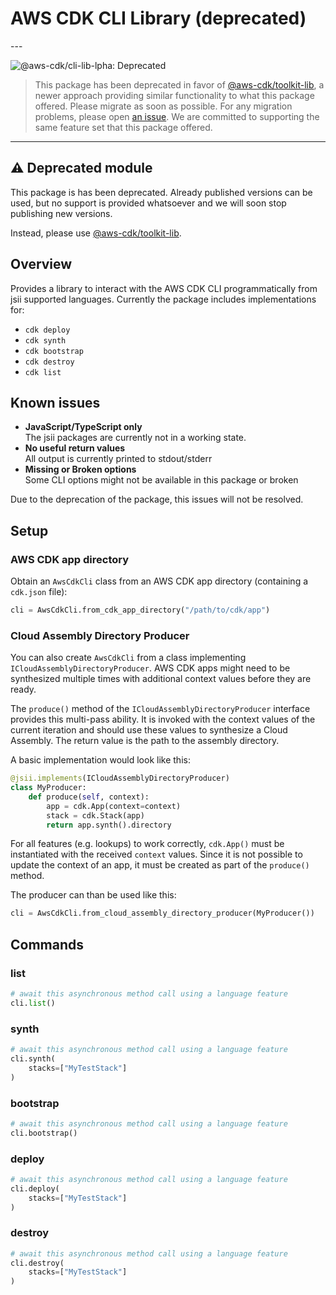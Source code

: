 # AWS CDK CLI Library (deprecated)

<!--BEGIN STABILITY BANNER-->---


![@aws-cdk/cli-lib-lpha: Deprecated](https://img.shields.io/badge/@aws--cdk/cli--lib--alpha-deprectated-red.svg?style=for-the-badge)

> This package has been deprecated in favor of [@aws-cdk/toolkit-lib](https://github.com/aws/aws-cdk-cli/issues/155),
> a newer approach providing similar functionality to what this package offered.
> Please migrate as soon as possible.
> For any migration problems, please open [an issue](https://github.com/aws/aws-cdk-cli/issues/new/choose).
> We are committed to supporting the same feature set that this package offered.

---
<!--END STABILITY BANNER-->

## ⚠️ Deprecated module

This package is has been deprecated.
Already published versions can be used, but no support is provided whatsoever and we will soon stop publishing new versions.

Instead, please use [@aws-cdk/toolkit-lib](https://github.com/aws/aws-cdk-cli/issues/155).

## Overview

Provides a library to interact with the AWS CDK CLI programmatically from jsii supported languages.
Currently the package includes implementations for:

* `cdk deploy`
* `cdk synth`
* `cdk bootstrap`
* `cdk destroy`
* `cdk list`

## Known issues

* **JavaScript/TypeScript only**\
  The jsii packages are currently not in a working state.
* **No useful return values**\
  All output is currently printed to stdout/stderr
* **Missing or Broken options**\
  Some CLI options might not be available in this package or broken

Due to the deprecation of the package, this issues will not be resolved.

## Setup

### AWS CDK app directory

Obtain an `AwsCdkCli` class from an AWS CDK app directory (containing a `cdk.json` file):

```python
cli = AwsCdkCli.from_cdk_app_directory("/path/to/cdk/app")
```

### Cloud Assembly Directory Producer

You can also create `AwsCdkCli` from a class implementing `ICloudAssemblyDirectoryProducer`.
AWS CDK apps might need to be synthesized multiple times with additional context values before they are ready.

The `produce()` method of the `ICloudAssemblyDirectoryProducer` interface provides this multi-pass ability.
It is invoked with the context values of the current iteration and should use these values to synthesize a Cloud Assembly.
The return value is the path to the assembly directory.

A basic implementation would look like this:

```python
@jsii.implements(ICloudAssemblyDirectoryProducer)
class MyProducer:
    def produce(self, context):
        app = cdk.App(context=context)
        stack = cdk.Stack(app)
        return app.synth().directory
```

For all features (e.g. lookups) to work correctly, `cdk.App()` must be instantiated with the received `context` values.
Since it is not possible to update the context of an app, it must be created as part of the `produce()` method.

The producer can than be used like this:

```python
cli = AwsCdkCli.from_cloud_assembly_directory_producer(MyProducer())
```

## Commands

### list

```python
# await this asynchronous method call using a language feature
cli.list()
```

### synth

```python
# await this asynchronous method call using a language feature
cli.synth(
    stacks=["MyTestStack"]
)
```

### bootstrap

```python
# await this asynchronous method call using a language feature
cli.bootstrap()
```

### deploy

```python
# await this asynchronous method call using a language feature
cli.deploy(
    stacks=["MyTestStack"]
)
```

### destroy

```python
# await this asynchronous method call using a language feature
cli.destroy(
    stacks=["MyTestStack"]
)
```
